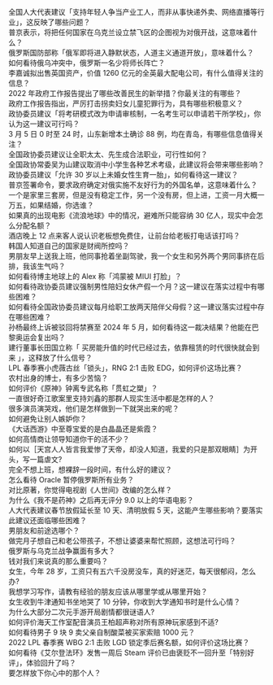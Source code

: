 全国人大代表建议「支持年轻人争当产业工人，而非从事快递外卖、网络直播等行业」，这反映了哪些问题？  
普京表示，将把任何国家在乌克兰设立禁飞区的企图视为对俄开战，这意味着什么？  
俄罗斯国防部称「俄军即将进入静默状态，人道主义通道开放」，意味着什么？  
如何看待俄乌冲突中，俄罗斯一名少将师长阵亡？  
李嘉诚拟出售英国资产，价值 1260 亿元的全英最大配电公司，有什么值得关注的信息？  
2022 年政府工作报告提出了哪些改善民生的新举措？你最关注的有哪些？  
政府工作报告指出，严厉打击拐卖妇女儿童犯罪行为，具有哪些积极意义？  
政协委员建议「将考研模式改为申请审核制，一名考生可以申请若干所学校」，你认为这一建议可行吗？  
3 月 5 日 0 时至 24 时，山东新增本土确诊 88 例，均在青岛，有哪些信息值得关注？  
全国政协委员建议让全职太太、先生成合法职业，可行性如何？  
全国政协常委吴为山建议取消中小学生各种艺术考级，此建议将会带来哪些影响？  
政协委员建议「允许 30 岁以上未婚女性生育一胎」，如何看待这一建议？  
普京签署命令，要求政府确定对俄实施不友好行为的外国名单，这意味着什么？  
一个是家里三套房，但是没有稳定工作，另一个没有房，但上进，工资一月大概一万五，如果结婚，你选谁？  
如果真的出现电影《流浪地球》中的情况，避难所只能容纳 30 亿人，现实中会怎么分配名额？  
酒店晚上 12 点来客人说认识老板想免费住，让前台给老板打电话该打吗？  
韩国人知道自己的国家是财阀所控吗？  
男朋友早上送我上班，他同事抢着坐副驾驶，我一个女生和另外两个男同事挤在后排，我该生气吗？  
如何看待博主地球上的 Alex 称「鸿蒙被 MIUI 打脸」？  
如何看待政协委员建议强制男性陪妇女休产假一个月？这一建议在落实过程中有哪些困难？  
如何看待全国政协委员建议每月给职工放两天陪伴父母假？这一建议落实过程中存在哪些困难？  
孙杨最终上诉被驳回将禁赛至 2024 年 5 月，如何看待这一裁决结果？他能在巴黎奥运会复出吗？  
建行董事长田国立称「 买房能升值的时代已经过去，依靠租赁的时代很快就会到来 」，这释放了什么信号？  
LPL 春季赛小虎薇古丝「锁头」，RNG 2:1 击败 EDG，如何评价这场比赛？  
农村出身的博士，有多少苦恼？  
如何评价《原神》钟离专武名称「贯虹之槊」？  
一直很好奇江歌案里支持刘鑫的那群人现实生活中都是怎样的人？  
很多演员演哭戏，他们是怎样做到一下就哭出来的呢？  
如何避免让别人嫉妒你？  
《大话西游》中至尊宝爱的是白晶晶还是紫霞？  
如何高情商让领导知道你干的活不少？  
如何以［天宫人人皆言我爱惨了天帝，却没人知道，我爱的只是那双眼睛］为开头，写一篇虐文?  
完全不想上班，想裸辞一段时间，有什么好的建议？  
怎么看待 Oracle 暂停俄罗斯所有业务？  
对比原著，你觉得电视剧《人世间》改编的怎么样？  
为什么《我不是药神》之后再无评分 9.0 以上的华语电影？  
人大代表建议春节放假延长至 10 天、清明放假 5 天，这能产生哪些影响？要落实此建议还面临哪些困难？  
男朋友和前途选哪个？  
做完月子想自己和老公带孩子，不想让婆婆来帮忙照顾，这想法可行吗？  
俄罗斯与乌克兰战争赢面有多大？  
钱对我们来说真的那么重要吗？  
女生，今年 28 岁，工资只有五六千没房没车，真的好迷茫，每天很郁闷，怎么办?  
我想学习写作，请教有经验的朋友应该从哪里学或从哪里开始？  
女生收到牛津通知书坐地哭了 10 分钟，你收到大学通知书时是什么心情？  
为什么大部分二次元手游开局剧情都很谜语人?  
如何评价海天工作室配音演员王柏超声称对所有原神玩家感到不适?  
如何看待男子 9 块 9 卖父亲自制酸菜被买家索赔 1000 元？  
2022 LPL 春季赛 WBG 2:1 击败 LGD 锁定季后赛名额，如何评价这场比赛？  
如何看待《艾尔登法环》发售一周后 Steam 评价已由褒贬不一回升至「特别好评」，体验回升了吗？  
要怎样放下你心中的那个人？  
